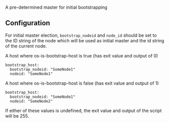 A pre-determined master for initial bootstrapping

Configuration
-------------

For initial master election, `bootstrap_nodeid` and `node_id` should be set
to the ID string of the node which will be used as initial master and the id
string of the current node.

A host where os-is-bootstrap-host is true (has exit value and output of 0)

    bootstrap_host:
      bootstrap_nodeid: "SomeNode1"
      nodeid: "SomeNode1"

A host where os-is-bootstrap-host is false (has exit value and output of 1)

    bootstrap_host:
      bootstrap_nodeid: "SomeNode1"
      nodeid: "SomeNode2"

If either of these values is undefined, the exit value and output of the script
will be 255.
